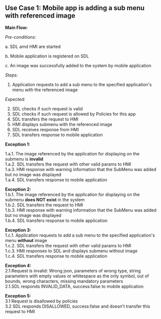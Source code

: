 ## Use Case 1: Mobile app is adding a sub menu with referenced image

**Main Flow:**

_Pre-conditions:_

a. SDL amd HMI are started

b. Mobile application is registered on SDL  

c. An image was successfully added to the system by mobile application


_Steps:_
1. Application requests to add a sub menu to the specified application's menu with the referenced image

_Expected:_

2. SDL checks if such request is valid
3. SDL checks if such request is allowed by Policies for this app  
4. SDL transfers the request to HMI    
5. HMI displays submenu with the referenced image
5. SDL receives response from HMI
6. SDL transfers response to mobile application

**Exception 1:** 

1.a.1. The image referenced by the application for displaying on the submenu is **invalid**  
1.a.2. SDL transfers the request with other valid params to HMI  
1.a.3. HMI response with warning information that the SubMenu was added but no image was displayed  
1.a.4. SDL transfers response to mobile application  


**Exception 2:**  
1.b.1. The image referenced by the application for displaying on the submenu **does NOT exist** in the system  
1.b.2. SDL transfers the request to HMI   
1.b.3. HMI response with warning information that the SubMenu was added but no image was displayed  
1.b.4. SDL transfers response to mobile application

**Exception 3:**  
1.c.1. Application requests to add a sub menu to the specified application's menu **without** image  
1.c.2. SDL transfers the request with other valid params to HMI  
1.c.3. HMI responses to SDL and displays submenu without image  
1.c.4. SDL transfers response to mobile application  


**Exception 4:**  
2.1.Request is invalid: Wrong json, parameters of wrong type, string parameters with empty values or whitespace as the only symbol, out of bounds, wrong characters, missing mandatory parameters  
2.1.SDL responds INVALID_DATA, success:false to mobile application


**Exception 5:**  
3.1 Request is disallowed by policies  
3.2 SDL responds DISALLOWED, success:false and doesn't transfer this request to HMI